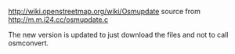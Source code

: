 
http://wiki.openstreetmap.org/wiki/Osmupdate
source from http://m.m.i24.cc/osmupdate.c

The new version is updated to just download the files and not to call osmconvert.
